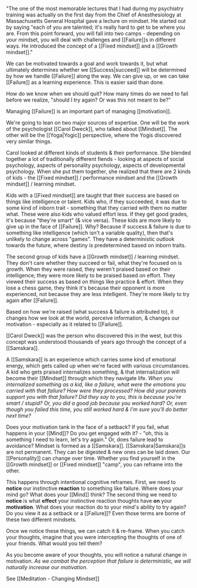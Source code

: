 "The one of the most memorable lectures that I had during my psychiatry training was actually on the first day from the Chief of Anesthesiology at Massachusetts General Hospital gave a lecture on mindset. He started out by saying "each of you are talented; it's really hard to get to be where you are. From this point forward, you will fall into two camps - depending on your mindset, you will deal with challenges and [[Failure]]s in different ways. He introduced the concept of a [[Fixed mindset]] and a [[Growth mindset]]."

We can be motivated towards a goal and work towards it, but what ultimately determines whether we [[Success|succeed]] will be determined by how we handle [[Failure]] along the way. We can give up, or we can take [[Failure]] as a learning experience. This is easier said than done.

How do we know when we should quit? How many times do we need to fail before we realize, "should I try again? Or was this not meant to be?"

Managing [[Failure]] is an important part of managing [[motivation]].

We're going to lean on two major sources of expertise.
One will be the work of the psychologist [[Carol Dweck]], who talked about [[Mindset]].
The other will be the [[Yoga|Yogic]] perspective, where the Yogis discovered very similar things.

Carol looked at different kinds of students & their performance. She blended together a lot of traditionally different fiends - looking at aspects of social psychology, aspects of personality psychology, aspects of developmental psychology. When she put them together, she realized that there are 2 kinds of kids - the [[Fixed mindset]] / performance mindset and the [[Growth mindset]] / learning mindset.

Kids with a [[Fixed mindset]] are taught that their success are based on things like intelligence or talent. Kids who, if they succeeded, it was due to some kind of inborn trait - something that they carried with them no matter what. These were also kids who valued effort less. If they get good grades, it's because "they're smart" (& vice versa). These kids are more likely to give up in the face of [[Failure]]. Why? Because if success & failure is due to something like intelligence (which isn't a variable quality), then that's unlikely to change across "games". They have a deterministic outlook towards the future, where destiny is predetermined based on inborn traits.

The second group of kids have a [[Growth mindset]] / learning mindset. They don't care whether they succeed or fail, what they're focused on is growth. When they were raised, they weren't praised based on their intelligence; they were more likely to be praised based on effort. They viewed their success as based on things like practice & effort. When they lose a chess game, they think it's because their opponent is more experienced, not because they are less intelligent. They're more likely to try again after [[Failure]].

Based on how we're raised (what success & failure is attributed to), it changes how we look at the world, perceive information, & changes our motivation - especially as it related to [[Failure]].

[[Carol Dweck]] was the person who discovered this in the west, but this concept was understood thousands of years ago through the concept of a [[Samskara]].

A [[Samskara]] is an experience which carries some kind of emotional energy, which gets called up when we're faced with various circumstances. A kid who gets praised internalizes something, & that internalization will become their [[Mindset]] through which they navigate life.
	*When you internalized something as a kid, like a failure, what were the emotions you carried with that failure? How were they processed? How did your parents support you with that failure? Did they say to you, this is because you're smart / stupid? Or, you did a good job because you worked hard? Or, even though you failed this time, you still worked hard & I'm sure you'll do better next time?*

Does your motivation tank in the face of a setback? If you fail, what happens in your [[Mind]]? Do you get engaged with it? - "oh, this is something I need to learn, let's try again." Or, does failure lead to avoidance? Mindset is formed as a [[Samskara]]. [[Samskara|Samskara]]s are not permanent. They can be digested & new ones can be laid down. Our [[Personality]] can change over time. Whether you find yourself in the [[Growth mindset]] or [[Fixed mindset]] "camp", you can reframe into the other.

This happens through intentional cognitive reframes.
First, we need to **notice** our instinctive **reaction** to something like failure. Where does your mind go? What does your [[Mind]] think?
The second thing we need to **notice** is what **effect** your instinctive reaction thoughts have **on** your **motivation**. What does your reaction do to your mind's ability to try again? Do you view it as a setback or a [[Failure]]? Even those terms are borne of these two different mindsets.

Once we notice these things, we can catch it & re-frame. When you catch your thoughts, imagine that you were intercepting the thoughts of one of your friends. What would you tell them?

As you become aware of your thoughts, you will notice a natural change in motivation.
	*As we combat the perception that failure is deterministic, we will naturally increase our motivation.*

See [[Meditation - Changing Mindset]]